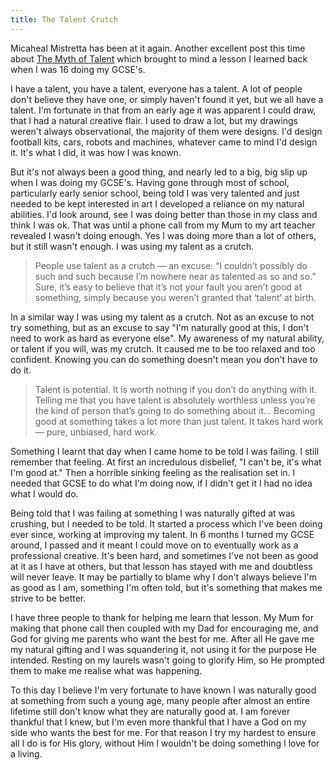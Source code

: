 ```yaml
---
title: The Talent Crutch
---
```

Micaheal Mistretta has been at it again. Another excellent post this time about <a href="http://michaelmistretta.com/2009/the-myth-of-talent/">The Myth of Talent</a> which brought to mind a lesson I learned back when I was 16 doing my GCSE's.

I have a talent, you have a talent, everyone has a talent. A lot of people don't believe they have one, or simply haven't found it yet, but we all have a talent. I'm fortunate in that from an early age it was apparent I could draw, that I had a natural creative flair. I used to draw a lot, but my drawings weren't always observational, the majority of them were designs. I'd design football kits, cars, robots and machines, whatever came to mind I'd design it. It's what I did, it was how I was known.

But it's not always been a good thing, and nearly led to a big, big slip up when I was doing my GCSE's. Having gone through most of school, particularly early senior school, being told I was very talented and just needed to be kept interested in art I developed a reliance on my natural abilities. I'd look around, see I was doing better than those in my class and think I was ok. That was until a phone call from my Mum to my art teacher revealed I wasn't doing enough. Yes I was doing more than a lot of others, but it still wasn't enough. I was using my talent as a crutch.

> People use talent as a crutch — an excuse: “I couldn’t possibly do such and such because I’m nowhere near as talented as so and so.” Sure, it’s easy to believe that it’s not your fault you aren’t good at something, simply because you weren’t granted that ‘talent’ at birth.

In a  similar way I was using my talent as a crutch. Not as an excuse to not try something, but as an excuse to say "I'm naturally good at this, I don't need to work as hard as everyone else". My awareness of my natural ability, or talent if you will, was my crutch. It caused me to be too relaxed and too confident. Knowing you can do something doesn't mean you don't have to do it.

> Talent is potential. It is worth nothing if you don’t do anything with it. Telling me that you have talent is absolutely worthless unless you’re the kind of person that’s going to do something about it… Becoming good at something takes a lot more than just talent. It takes hard work — pure, unbiased, hard work.

Something I learnt that day when I came home to be told I was failing. I still remember that feeling. At first an incredulous disbelief, "I can't be, it's what I'm good at." Then a horrible sinking feeling as the realisation set in. I needed that GCSE to do what I'm doing now, if I didn't get it I had no idea what I would do.

Being told that I was failing at something I was naturally gifted at was crushing, but I needed to be told. It started a process which I've been doing ever since, working at improving my talent. In 6 months I turned my GCSE around, I passed and it meant I could move on to eventually work as a professional creative. It's been hard, and sometimes I've not been as good at it as I have at others, but that lesson has stayed with me and doubtless will never leave. It may be partially to blame why I don't always believe I'm as good as I am, something I'm often told, but it's something that makes me strive to be better.

I have three people to thank for helping me learn that lesson. My Mum for making that phone call then coupled with my Dad for encouraging me, and God for giving me parents who want the best for me. After all He gave me my natural gifting and I was squandering it, not using it for the purpose He intended. Resting on my laurels wasn't going to glorify Him, so He prompted them to make me realise what was happening.

To this day I believe I'm very fortunate to have known I was naturally good at something from such a young age, many people after almost an entire lifetime still don't know what they are naturally good at. I am forever thankful that I knew, but I'm even more thankful that I have a God on my side who wants the best for me. For that reason I try my hardest to ensure all I do is for His glory, without Him I wouldn't be doing something I love for a living.
